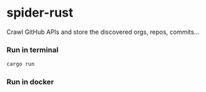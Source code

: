 # spider-rust

Crawl GitHub APIs and store the discovered orgs, repos, commits...

### Run in terminal

``` bash
cargo run
```

### Run in docker

``` bash

```
